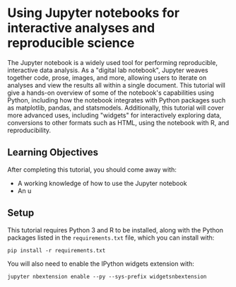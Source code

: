 # Using Jupyter notebooks for interactive analyses and reproducible science

The Jupyter notebook is a widely used tool for performing reproducible,
interactive data analysis. As a "digital lab notebook", Jupyter weaves together
code, prose, images, and more, allowing users to iterate on analyses and view
the results all within a single document. This tutorial will give a hands-on
overview of some of the notebook's capabilities using Python, including how the
notebook integrates with Python packages such as matplotlib, pandas, and
statsmodels. Additionally, this tutorial will cover more advanced uses,
including "widgets" for interactively exploring data, conversions to other
formats such as HTML, using the notebook with R, and reproducibility.

## Learning Objectives

After completing this tutorial, you should come away with:

* A working knowledge of how to use the Jupyter notebook
* An u

## Setup

This tutorial requires Python 3 and R to be installed, along with the Python
packages listed in the `requirements.txt` file, which you can install with:

```
pip install -r requirements.txt
```

You will also need to enable the IPython widgets extension with:

```
jupyter nbextension enable --py --sys-prefix widgetsnbextension
```

